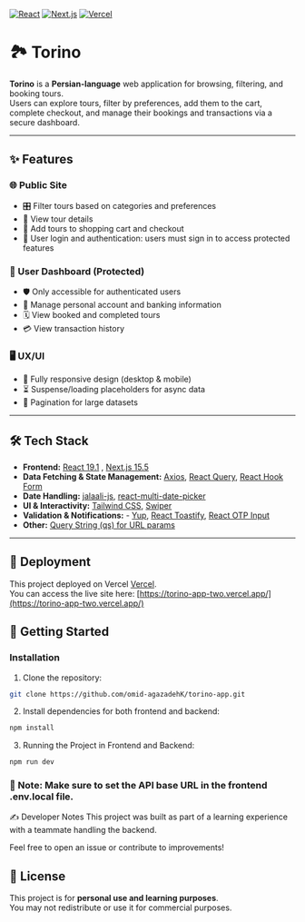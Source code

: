 [![React](https://img.shields.io/badge/React-19.1-blue)](https://reactjs.org/)
[![Next.js](https://img.shields.io/badge/Next.js-15.5-black)](https://nextjs.org/)
[![Vercel](https://img.shields.io/badge/Deploy-Vercel-0af)](https://vercel.com/)

# 🏞️ Torino

**Torino** is a **Persian-language** web application for browsing, filtering, and booking tours.  
Users can explore tours, filter by preferences, add them to the cart, complete checkout, and manage their bookings and transactions via a secure dashboard.

---

## ✨ Features

### 🌐 Public Site

- 🎛️ Filter tours based on categories and preferences
- 📄 View tour details
- 🛒 Add tours to shopping cart and checkout
- 🔑 User login and authentication: users must sign in to access protected features

### 👤 User Dashboard (Protected)

- 🛡️ Only accessible for authenticated users
- 🏦 Manage personal account and banking information
- 🗓️ View booked and completed tours
- 💳 View transaction history

### 🖥️ UX/UI

- 📱 Fully responsive design (desktop & mobile)
- ⏳ Suspense/loading placeholders for async data
- 📄 Pagination for large datasets

---

## 🛠️ Tech Stack

- **Frontend:** [React 19.1](https://react.dev/) , [Next.js 15.5](https://nextjs.org/)
- **Data Fetching & State Management:** [Axios](https://axios-http.com/), [React Query](https://tanstack.com/query/latest), [React Hook Form](https://react-hook-form.com/)
- **Date Handling:** [jalaali-js](https://github.com/jalaali/jalaali-js), [react-multi-date-picker](https://github.com/shahabyazdi/react-multi-date-picker)
- **UI & Interactivity:** [Tailwind CSS](https://tailwindcss.com/), [Swiper](https://swiperjs.com/)
- **Validation & Notifications:** - [Yup](https://github.com/jquense/yup), [React Toastify](https://fkhadra.github.io/react-toastify/), [React OTP Input](https://github.com/devfolioco/react-otp-input)
- **Other:** [Query String (qs) for URL params](https://github.com/ljharb/qs)

---

## 🚀 Deployment

This project deployed on Vercel [Vercel](https://vercel.com/).  
You can access the live site here: [https://torino-app-two.vercel.app/](https://torino-app-two.vercel.app/)

## 🏁 Getting Started

### Installation

1. Clone the repository:

```bash
git clone https://github.com/omid-agazadehK/torino-app.git
```

2.  Install dependencies for both frontend and backend:

```bash
npm install

```

3.  Running the Project in Frontend and Backend:

```bash
npm run dev
```

### 📌 Note: Make sure to set the API base URL in the frontend .env.local file.

✍️ Developer Notes
This project was built as part of a learning experience with a teammate handling the backend.

Feel free to open an issue or contribute to improvements!

## 📄 License

This project is for **personal use and learning purposes**.  
You may not redistribute or use it for commercial purposes.
